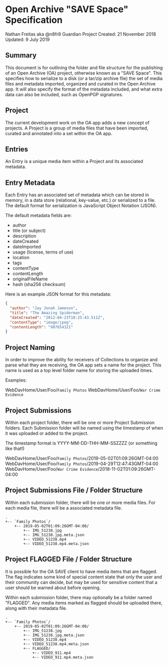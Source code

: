 # Open Archive "SAVE Space" Specification

Nathan Freitas aka @n8fr8
Guardian Project
Created: 21 November 2018
Updated: 9 July 2019

## Summary

This document is for outlining the folder and file structure for the publishing of an Open Archive
(OA) project, otherwise known as a "SAVE Space". This specifies how to serialize to a disk
(or a tar/zip archive file) the set of media files and metadata imported, organized and curated in
the Open Archive app.
It will also specify the format of the metadata included, and what extra data can also be included, 
such as OpenPGP signatures.

## Project

The current development work on the OA app adds a new concept of projects. A Project is a 
group of media files that have been imported, curated and annotated into a set within the OA app.

## Entries

An Entry is a unique media item within a Project and its associated metadata.

## Entry Metadata

Each Entry has an associated set of metadata which can be stored in memory, in a data store 
(relational, key-value, etc.) or serialized to a file. The default format for serialization is 
JavaScript Object Notation (JSON).

The default metadata fields are:

- author
- title (or subject)
- description
- dateCreated
- dateImported
- usage (license, terms of use)
- location
- tags
- contentType
- contentLength
- originalFileName
- hash (sha256 checksum)

Here is an example JSON format for this metadata:

```json
{
  "author": "Jay Jonah Jameson",
  "title": "The Amazing Spiderman",
  "dateCreated": "2012-04-23T18:25:43.511Z",
  "contentType": "image/jpeg",
  "contentLength": "987654321"
}
```

## Project Naming

In order to improve the ability for receivers of Collections to organize and parse what they are 
receiving, the OA app sets a name for the project. This name is used as a top level folder name for storing the uploaded itmes. 

Examples:

WebDavHome/User/Foo/`Family Photos`
WebDavHome/User/Foo/`War Crime Evidence`

## Project Submissions

Within each project folder, there will be one or more Project Submission folders. Each Submission folder will be named using the timestamp of when it was uploaded or added to the project.

The timestamp format is YYYY-MM-DD-THH-MM-SSZZZZ (or something like that!)

WebDavHome/User/Foo/`Family Photos`/2019-05-02T01:09:26GMT-04:00
WebDavHome/User/Foo/`Family Photos`/2019-04-29T12:47:43GMT-04:00
WebDavHome/User/Foo/`War Crime Evidence`/2018-11-02T01:09:26GMT-04:00

## Project Submissions File / Folder Structure

Within each submission folder, there will be one or more media files. For each media file, there will be a associated metadata file.

```
.
+-- `Family Photos`/
    +-- 2019-05-02T01:09:26GMT-04:00/
        +-- IMG_51238.jpg
        +-- IMG_51238.jpg.meta.json
        +-- VIDEO_51238.mp4
        +-- VIDEO_51238.mp4.meta.json
```

## Project FLAGGED File / Folder Structure

It is possible for the OA SAVE client to have media items that are flagged. The flag indicates some kind of special content state that only the user and their community can decide, but may be used for sensitive content that a user should be warned about before opening.

Within each submission folder, there may optionally be a folder named "FLAGGED". Any media items marked as flagged should be uploaded there, along with their metadata file.

```
.
+-- `Family Photos`/
    +-- 2019-05-02T01:09:26GMT-04:00/
        +-- IMG_51238.jpg
        +-- IMG_51238.jpg.meta.json
        +-- VIDEO_51238.mp4
        +-- VIDEO_51238.mp4.meta.json
        +-- FLAGGED/
            +-- VIDEO_911.mp4
            +-- VIDEO_911.mp4.meta.json
        
```


